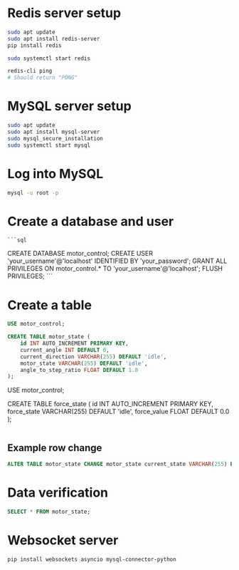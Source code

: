 

# Redis server setup
```bash
sudo apt update
sudo apt install redis-server
pip install redis
```

```bash
sudo systemctl start redis
```

```bash
redis-cli ping
# Should return "PONG"
```
# MySQL server setup
```bash
sudo apt update
sudo apt install mysql-server
sudo mysql_secure_installation
sudo systemctl start mysql

```

# Log into MySQL

```bash
mysql -u root -p
``` 

# Create a database and user
    
    ```sql
CREATE DATABASE motor_control;
CREATE USER 'your_username'@'localhost' IDENTIFIED BY 'your_password';
GRANT ALL PRIVILEGES ON motor_control.* TO 'your_username'@'localhost';
FLUSH PRIVILEGES;
    ```

# Create a table
    
```sql
USE motor_control;

CREATE TABLE motor_state (
    id INT AUTO_INCREMENT PRIMARY KEY,
    current_angle INT DEFAULT 0,
    current_direction VARCHAR(255) DEFAULT 'idle',
    motor_state VARCHAR(255) DEFAULT 'idle',
    angle_to_step_ratio FLOAT DEFAULT 1.0
);
```
USE motor_control;

CREATE TABLE force_state (
    id INT AUTO_INCREMENT PRIMARY KEY,
    force_state VARCHAR(255) DEFAULT 'idle',
    force_value FLOAT DEFAULT 0.0
);
```sql

```
## Example row change
```sql
ALTER TABLE motor_state CHANGE motor_state current_state VARCHAR(255) DEFAULT 'idle';
```

# Data verification

```sql
SELECT * FROM motor_state;
```

# Websocket server

```bash
pip install websockets asyncio mysql-connector-python
```
